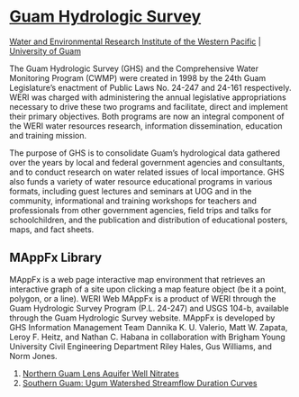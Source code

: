 # [Guam Hydrologic Survey](https://guamhydrologicsurvey.uog.edu/)

[Water and Environmental Research Institute of the Western Pacific](https://weri.uog.edu/) | [University of Guam](https://www.uog.edu/)


The Guam Hydrologic Survey (GHS) and the Comprehensive Water Monitoring Program (CWMP) were created in 1998 by the 24th Guam Legislature’s enactment of Public Laws No. 24-247 and 24-161 respectively. WERI was charged with administering the annual legislative appropriations necessary to drive these two programs and facilitate, direct and implement their primary objectives. Both programs are now an integral component of the WERI water resources research, information dissemination, education and training mission.

The purpose of GHS is to consolidate Guam’s hydrological data gathered over the years by local and federal government agencies and consultants, and to conduct research on water related issues of local importance. GHS also funds a variety of water resource educational programs in various formats, including guest lectures and seminars at UOG and in the community, informational and training workshops for teachers and professionals from other government agencies, field trips and talks for schoolchildren, and the publication and distribution of educational posters, maps, and fact sheets.

## MAppFx Library 
MAppFx is a web page interactive map environment that retrieves an interactive graph of a site upon clicking a map feature object (be it a point, polygon, or a line). WERI Web MAppFx is a product of WERI through the Guam Hydrologic Survey Program (P.L. 24-247) and USGS 104-b, available through the Guam Hydrologic Survey website. MAppFx is developed by GHS Information Management Team Dannika K. U. Valerio, Matt W. Zapata, Leroy F. Heitz, and Nathan C. Habana in collaboration with Brigham Young University Civil Engineering Department Riley Hales, Gus Williams, and Norm Jones.

1. [Northern Guam Lens Aquifer Well Nitrates](https://guam-hydrologic-survey.github.io/well-nitrates-app/) 
2. [Southern Guam: Ugum Watershed Streamflow Duration Curves](https://guam-hydrologic-survey.github.io/ugum-fdc-app/)
